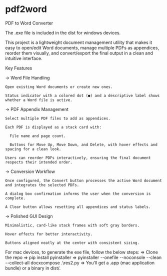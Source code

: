 # pdf2word
PDF to Word Converter

The .exe file is included in the dist for windows devices. 

This project is a lightweight document management utility that makes it easy to open/edit Word documents, manage multiple PDFs as appendices, reorder them visually, and convert/export the final output in a clean and intuitive interface.

Key Features

-> Word File Handling

    Open existing Word documents or create new ones.

    Status indicator with a colored dot (●) and a descriptive label shows whether a Word file is active.

-> PDF Appendix Management

    Select multiple PDF files to add as appendices.

    Each PDF is displayed as a stack card with:

      File name and page count.

      Buttons for Move Up, Move Down, and Delete, with hover effects and spacing for a clean look.

    Users can reorder PDFs interactively, ensuring the final document respects their intended order.

-> Conversion Workflow

    Once configured, the Convert button processes the active Word document and integrates the selected PDFs.

    A dialog box confirmation informs the user when the conversion is complete.

    A Clear button allows resetting all appendices and status labels.

-> Polished GUI Design

    Minimalistic, card-like stack frames with soft gray borders.

    Hover effects for better interactivity.

    Buttons aligned neatly at the center with consistent sizing.


For mac devices, to generate the exe file, follow the below steps:
  => Clone the repo
  => pip install pyinstaller
  => pyinstaller --onefile --noconsole --clean --collect-all docxcompose .\res2.py 
  => You’ll get a .app (mac application bundle) or a binary in dist/.
  

